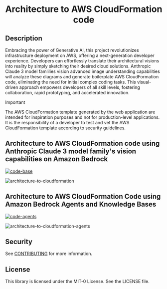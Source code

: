 # <center> Architecture to AWS CloudFormation code</center> 

## Description

Embracing the power of Generative AI, this project revolutionizes infrastructure deployment on AWS, offering a next-generation developer experience. Developers can effortlessly translate their architectural visions into reality by simply sketching their desired cloud solutions. Anthropic Claude 3 model famlilies vision advanced image understanding capabilities will analyze these diagrams and generate boilerplate AWS CloudFormation code, eliminating the need for initial complex coding tasks. This visual-driven approach empowers developers of all skill levels, fostering collaboration, rapid prototyping, and accelerated innovation.

> [!IMPORTANT]  
> The AWS CloudFormation template generated by the web application are intended for inspiration purposes and not for production-level applications. It is the responsibility of a developer to test and vet the AWS CloudFormation template according to security guidelines.

## Architecture to AWS CloudFormation code using Anthropic Claude 3 model family's vision capabilities on Amazon Bedrock

[![code-base](https://img.shields.io/badge/Implementation-Base-blue)](/architecture-to-cloudformation/)

![architecture-to-cloudformation](/architecture-to-cloudformation/artifact/demo.gif)

## Architecture to AWS CloudFormation Code using Amazon Bedrock Agents and Knowledge Bases

[![code-agents](https://img.shields.io/badge/Implementation-Agents-blue)](/agents-architecture-to-cloudformation/)

![architecture-to-cloudformation-agents](/agents-architecture-to-cloudformation/artifact/demo.gif)

## Security

See [CONTRIBUTING](CONTRIBUTING.md#security-issue-notifications) for more information.

## License

This library is licensed under the MIT-0 License. See the LICENSE file.

